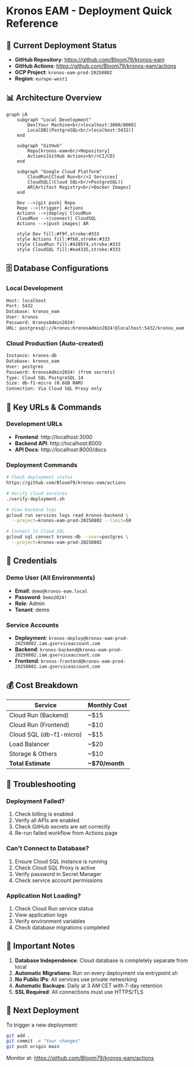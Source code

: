 # Kronos EAM - Deployment Quick Reference

## 🚀 Current Deployment Status
- **GitHub Repository**: https://github.com/Bloom79/kronos-eam
- **GitHub Actions**: https://github.com/Bloom79/kronos-eam/actions
- **GCP Project**: `kronos-eam-prod-20250802`
- **Region**: `europe-west1`

## 📊 Architecture Overview

```mermaid
graph LR
    subgraph "Local Development"
        Dev[Your Machine<br/>localhost:3000/8000]
        LocalDB[(PostgreSQL<br/>localhost:5432)]
    end
    
    subgraph "GitHub"
        Repo[kronos-eam<br/>Repository]
        Actions[GitHub Actions<br/>CI/CD]
    end
    
    subgraph "Google Cloud Platform"
        CloudRun[Cloud Run<br/>2 Services]
        CloudSQL[(Cloud SQL<br/>PostgreSQL)]
        AR[Artifact Registry<br/>Docker Images]
    end
    
    Dev -->|git push| Repo
    Repo -->|trigger| Actions
    Actions -->|deploy| CloudRun
    CloudRun -->|connect| CloudSQL
    Actions -->|push images| AR
    
    style Dev fill:#f9f,stroke:#333
    style Actions fill:#fb0,stroke:#333
    style CloudRun fill:#4285f4,stroke:#333
    style CloudSQL fill:#ea4335,stroke:#333
```

## 🗄️ Database Configurations

### Local Development
```bash
Host: localhost
Port: 5432
Database: kronos_eam
User: kronos
Password: KronosAdmin2024!
URL: postgresql://kronos:KronosAdmin2024!@localhost:5432/kronos_eam
```

### Cloud Production (Auto-created)
```bash
Instance: kronos-db
Database: kronos_eam  
User: postgres
Password: KronosAdmin2024! (from secrets)
Type: Cloud SQL PostgreSQL 14
Size: db-f1-micro (0.6GB RAM)
Connection: Via Cloud SQL Proxy only
```

## 🔑 Key URLs & Commands

### Development URLs
- **Frontend**: http://localhost:3000
- **Backend API**: http://localhost:8000
- **API Docs**: http://localhost:8000/docs

### Deployment Commands
```bash
# Check deployment status
https://github.com/Bloom79/kronos-eam/actions

# Verify cloud services
./verify-deployment.sh

# View backend logs
gcloud run services logs read kronos-backend \
  --project=kronos-eam-prod-20250802 --limit=50

# Connect to Cloud SQL
gcloud sql connect kronos-db --user=postgres \
  --project=kronos-eam-prod-20250802
```

## 🔐 Credentials

### Demo User (All Environments)
- **Email**: `demo@kronos-eam.local`
- **Password**: `Demo2024!`
- **Role**: Admin
- **Tenant**: demo

### Service Accounts
- **Deployment**: `kronos-deploy@kronos-eam-prod-20250802.iam.gserviceaccount.com`
- **Backend**: `kronos-backend@kronos-eam-prod-20250802.iam.gserviceaccount.com`
- **Frontend**: `kronos-frontend@kronos-eam-prod-20250802.iam.gserviceaccount.com`

## 💰 Cost Breakdown

| Service | Monthly Cost |
|---------|-------------|
| Cloud Run (Backend) | ~$15 |
| Cloud Run (Frontend) | ~$10 |
| Cloud SQL (db-f1-micro) | ~$15 |
| Load Balancer | ~$20 |
| Storage & Others | ~$10 |
| **Total Estimate** | **~$70/month** |

## 🚨 Troubleshooting

### Deployment Failed?
1. Check billing is enabled
2. Verify all APIs are enabled
3. Check GitHub secrets are set correctly
4. Re-run failed workflow from Actions page

### Can't Connect to Database?
1. Ensure Cloud SQL instance is running
2. Check Cloud SQL Proxy is active
3. Verify password in Secret Manager
4. Check service account permissions

### Application Not Loading?
1. Check Cloud Run service status
2. View application logs
3. Verify environment variables
4. Check database migrations completed

## 📝 Important Notes

1. **Database Independence**: Cloud database is completely separate from local
2. **Automatic Migrations**: Run on every deployment via entrypoint.sh
3. **No Public IPs**: All services use private networking
4. **Automatic Backups**: Daily at 3 AM CET with 7-day retention
5. **SSL Required**: All connections must use HTTPS/TLS

## 🔄 Next Deployment

To trigger a new deployment:
```bash
git add .
git commit -m "Your changes"
git push origin main
```

Monitor at: https://github.com/Bloom79/kronos-eam/actions